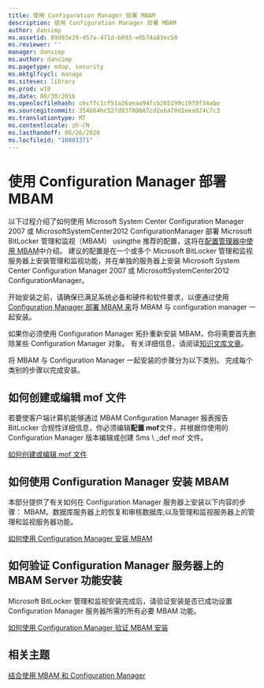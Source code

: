 ```yaml
---
title: 使用 Configuration Manager 部署 MBAM
description: 使用 Configuration Manager 部署 MBAM
author: dansimp
ms.assetid: 89d03e29-457a-471d-b893-e0b74a83ec50
ms.reviewer: ''
manager: dansimp
ms.author: dansimp
ms.pagetype: mdop, security
ms.mktglfcycl: manage
ms.sitesec: library
ms.prod: w10
ms.date: 08/30/2016
ms.openlocfilehash: c6cffc1cf51a26aeaa94fcb265199c19f0f34abe
ms.sourcegitcommit: 354664bc527d93f80687cd2eba70d1eea024c7c3
ms.translationtype: MT
ms.contentlocale: zh-CN
ms.lasthandoff: 06/26/2020
ms.locfileid: "10803371"
---
```

# 使用 Configuration Manager 部署 MBAM


以下过程介绍了如何使用 Microsoft System Center Configuration Manager 2007 或 MicrosoftSystemCenter2012 ConfigurationManager 部署 Microsoft BitLocker 管理和监视（MBAM） usingthe 推荐的配置，这将在[配置管理器中使用 MBAM](getting-started---using-mbam-with-configuration-manager.md)中介绍。 建议的配置是在一个或多个 Microsoft BitLocker 管理和监视服务器上安装管理和监视功能，并在单独的服务器上安装 Microsoft System Center Configuration Manager 2007 或 MicrosoftSystemCenter2012 ConfigurationManager。

开始安装之前，请确保已满足系统必备和硬件和软件要求，以便通过使用[Configuration Manager 部署 MBAM 来](planning-to-deploy-mbam-with-configuration-manager-2.md)将 MBAM 与 configuration manager 一起安装。

如果你必须使用 Configuration Manager 拓扑重新安装 MBAM，你将需要首先删除某些 Configuration Manager 对象。 有关详细信息，请阅读[知识文库文章](https://go.microsoft.com/fwlink/?LinkId=286306)。

将 MBAM 与 Configuration Manager 一起安装的步骤分为以下类别。 完成每个类别的步骤以完成安装。

## 如何创建或编辑 mof 文件


若要使客户端计算机能够通过 MBAM Configuration Manager 报表报告 BitLocker 合规性详细信息，你必须编辑**配置 mof**文件，并根据你使用的 Configuration Manager 版本编辑或创建 Sms \ _def mof 文件。

[如何创建或编辑 mof 文件](how-to-create-or-edit-the-mof-files.md)

## 如何使用 Configuration Manager 安装 MBAM


本部分提供了有关如何在 Configuration Manager 服务器上安装以下内容的步骤： MBAM。数据库服务器上的恢复和审核数据库;以及管理和监视服务器上的管理和监视服务器功能。

[如何使用 Configuration Manager 安装 MBAM](how-to-install-mbam-with-configuration-manager.md)

## 如何验证 Configuration Manager 服务器上的 MBAM Server 功能安装


Microsoft BitLocker 管理和监视安装完成后，请验证安装是否已成功设置 Configuration Manager 服务器所需的所有必要 MBAM 功能。

[如何使用 Configuration Manager 验证 MBAM 安装](how-to-validate-the-mbam-installation-with-configuration-manager.md)

## 相关主题


[结合使用 MBAM 和 Configuration Manager](using-mbam-with-configuration-manager.md)

 

 





